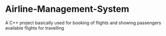 # Airline-Management-System
A C++ project basically used for booking of flights and showing passengers available flights for travelling
